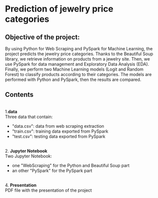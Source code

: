 # Prediction of jewelry price categories 

## Objective of the project: 
By using Python for Web Scraping and PySpark for Machine Learning, the project predicts the jewelry price categories. Thanks to the Beautiful Soup library, we retrieve information on products from a jewelry site. Then, we use PySpark for data management and Exploratory Data Analysis (EDA). Finally, we perform two Machine Learning models (Logit and Random Forest) to classify products according to their categories. The models are performed with Python and PySpark, then the results are compared. 

## Contents 

<br/>1.**data**
<br/> Three data that contain: 
- "data.csv": data from web scraping extraction
- "train.csv": training data exported from PySpark 
- "test.csv": testing data exported from PySpark 


<br/>2. **Jupyter Notebook**
<br/> Two Jupyter Notebook: 
- one "WebScraping" for the Python and Beautiful Soup part
- an other "PySpark" for the PySpark part 

<br/>4. **Presentation**
<br/>  PDF file with the presentation of the project 
<br/>